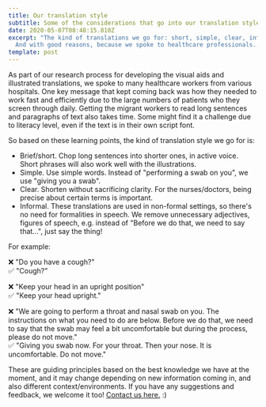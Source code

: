 ```yaml
---
title: Our translation style
subtitle: Some of the considerations that go into our translation style
date: 2020-05-07T08:48:15.810Z
excerpt: "The kind of translations we go for: short, simple, clear, informal.
  And with good reasons, because we spoke to healthcare professionals..."
template: post
---
```

As part of our research process for developing the visual aids and illustrated translations, we spoke to many healthcare workers from various hospitals. One key message that kept coming back was how they needed to work fast and efficiently due to the large numbers of patients who they screen through daily. Getting the migrant workers to read long sentences and paragraphs of text also takes time. Some might find it a challenge due to literacy level, even if the text is in their own script font. 

So based on these learning points, the kind of translation style we go for is:

* Brief/short. Chop long sentences into shorter ones, in active voice. Short phrases will also work well with the illustrations.
* Simple. Use simple words. Instead of "performing a swab on you", we use "giving you a swab".
* Clear. Shorten without sacrificing clarity. For the nurses/doctors, being precise about certain terms is important.
* Informal. These translations are used in non-formal settings, so there's no need for formalities in speech. We remove unnecessary adjectives, figures of speech, e.g. instead of "Before we do that, we need to say that...", just say the thing!

For example: 

❌ "Do you have a cough?" \
✅ "Cough?" 

❌ "Keep your head in an upright position" \
✅ "Keep your head upright." 

❌ "We are going to perform a throat and nasal swab on you. The instructions on what you need to do are below. Before we do that, we need to say that the swab may feel a bit uncomfortable but during the process, please do not move." \
✅ "Giving you swab now. For your throat. Then your nose. It is uncomfortable. Do not move."

These are guiding principles based on the best knowledge we have at the moment, and it may change depending on new information coming in, and also different context/environments. If you have any suggestions and feedback, we welcome it too! [Contact us here.](https://visualaid.sg/contact/) :)